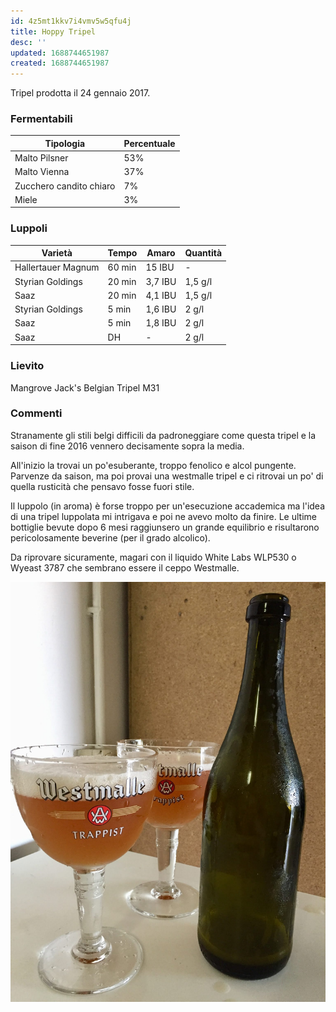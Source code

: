 ```yaml
---
id: 4z5mt1kkv7i4vmv5w5qfu4j
title: Hoppy Tripel
desc: ''
updated: 1688744651987
created: 1688744651987
---
```

Tripel prodotta il 24 gennaio 2017.

### Fermentabili
| Tipologia               | Percentuale |
|-------------------------|-------------|
| Malto Pilsner           | 53%         |
| Malto Vienna            | 37%         |
| Zucchero candito chiaro | 7%          |
| Miele                   | 3%          |

### Luppoli
| Varietà            | Tempo  | Amaro   | Quantità |
|--------------------|--------|---------|----------|
| Hallertauer Magnum | 60 min | 15 IBU  | -        |
| Styrian Goldings   | 20 min | 3,7 IBU | 1,5 g/l  |
| Saaz               | 20 min | 4,1 IBU | 1,5 g/l  |
| Styrian Goldings   | 5 min  | 1,6 IBU | 2 g/l    |
| Saaz               | 5 min  | 1,8 IBU | 2 g/l    |
| Saaz               | DH     | -       | 2 g/l    |

### Lievito
Mangrove Jack's Belgian Tripel M31

### Commenti
Stranamente gli stili belgi difficili da padroneggiare come questa tripel e la saison di fine 2016 vennero decisamente sopra la media. 

All'inizio la trovai un po'esuberante, troppo fenolico e alcol pungente. Parvenze da saison, ma poi provai una westmalle tripel e ci ritrovai un po' di quella rusticità che pensavo fosse fuori stile. 

Il luppolo (in aroma) è forse troppo per un'esecuzione accademica ma l'idea di una tripel luppolata mi intrigava e poi ne avevo molto da finire. 
Le ultime bottiglie bevute dopo 6 mesi raggiunsero un grande equilibrio e risultarono pericolosamente beverine (per il grado alcolico). 

Da riprovare sicuramente, magari con il liquido White Labs WLP530 o Wyeast 3787 che sembrano essere il ceppo Westmalle.

![image](./assets/images/hoppyTripel.jpg)


